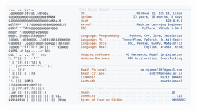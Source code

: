 <picture>
  <source srcset="https://raw.githubusercontent.com/mmazinjameel/mmazinjameel/main/dark_mode.svg?v=1757731212" media="(prefers-color-scheme: dark)">
  <img src="https://raw.githubusercontent.com/mmazinjameel/mmazinjameel/main/light_mode.svg?v=1757731212">
</picture>
